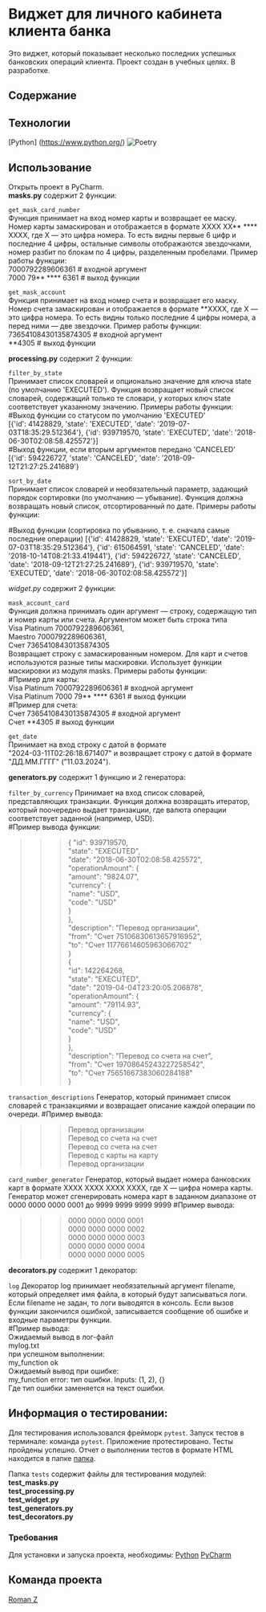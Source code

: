 # Виджет для личного кабинета клиента банка

Это виджет, который показывает несколько 
последних успешных банковских операций клиента.
Проект создан в учебных целях. В разработке.

## Содержание

## Технологии
[Python] (https://www.python.org/)
![Poetry](https://img.shields.io/badge/Poetry-%233B82F6.svg?style=for-the-badge&logo=poetry&logoColor=0B3D8D)

## Использование
Открыть проект в PyCharm.  
**masks.py** содержит 2 функции:

`get_mask_card_number`  
Функция принимает на вход номер карты и возвращает ее маску. Номер карты замаскирован и отображается в формате XXXX XX** **** XXXX, где X — это цифра номера. То есть видны первые 6 цифр и последние 4 цифры, остальные символы отображаются звездочками, номер разбит по блокам по 4 цифры, разделенным пробелами. Пример работы функции:  
7000792289606361        # входной аргумент  
7000 79** **** 6361     # выход функции  

`get_mask_account`  
Функция принимает на вход номер счета и возвращает его маску. Номер счета замаскирован и отображается в формате **XXXX, где X — это цифра номера. То есть видны только последние 4 цифры номера, а перед ними — две звездочки. Пример работы функции:  
73654108430135874305    # входной аргумент  
**4305                  # выход функции  

**processing.py** содержит 2 функции:

`filter_by_state`  
Принимает список словарей и опционально значение для ключа state (по умолчанию 'EXECUTED'). Функция возвращает новый список словарей, содержащий только те словари, у которых ключ state соответствует указанному значению. Примеры работы функции:  
#Выход функции со статусом по умолчанию 'EXECUTED'  
[{'id': 41428829, 'state': 'EXECUTED', 'date': '2019-07-03T18:35:29.512364'}, {'id': 939719570, 'state': 'EXECUTED', 'date': '2018-06-30T02:08:58.425572'}]  
#Выход функции, если вторым аргументов передано 'CANCELED'  
[{'id': 594226727, 'state': 'CANCELED', 'date': '2018-09-12T21:27:25.241689'}  

`sort_by_date`  
Принимает список словарей и необязательный параметр, задающий порядок сортировки (по умолчанию — убывание). Функция должна возвращать новый список, отсортированный по дате. Примеры работы функции:

#Выход функции (сортировка по убыванию, т. е. сначала самые последние операции)
[{'id': 41428829, 'state': 'EXECUTED', 'date': '2019-07-03T18:35:29.512364'}, {'id': 615064591, 'state': 'CANCELED', 'date': '2018-10-14T08:21:33.419441'}, {'id': 594226727, 'state': 'CANCELED', 'date': '2018-09-12T21:27:25.241689'}, {'id': 939719570, 'state': 'EXECUTED', 'date': '2018-06-30T02:08:58.425572'}]

*widget.py* содержит 2 функции:

`mask_account_card`  
Функция должна принимать один аргумент — строку, содержащую тип и номер карты или счета.
Аргументом может быть строка типа  
Visa Platinum 7000792289606361,  
Maestro 7000792289606361,  
Счет 73654108430135874305  
Возвращает строку с замаскированным номером. Для карт и счетов используются разные типы маскировки. 
Использует функции маскировки из модуля masks. Примеры работы функции:  
#Пример для карты:  
Visa Platinum 7000792289606361      # входной аргумент  
Visa Platinum 7000 79** **** 6361   # выход функции  
#Пример для счета:  
Счет 73654108430135874305           # входной аргумент  
Счет **4305                         # выход функции  

`get_date`  
Принимает на вход строку с датой в формате   
"2024-03-11T02:26:18.671407"
и возвращает строку с датой в формате   
"ДД.ММ.ГГГГ" ("11.03.2024").

**generators.py** содержит 1 функцию и 2 генератора:  

`filter_by_currency`
Принимает на вход список словарей, представляющих транзакции.
Функция должна возвращать итератор, который поочередно выдает транзакции, где валюта операции
соответствует заданной (например, USD).  
#Пример вывода функции:
>>> {
          "id": 939719570,  
          "state": "EXECUTED",  
          "date": "2018-06-30T02:08:58.425572",  
          "operationAmount": {  
              "amount": "9824.07",  
              "currency": {  
                  "name": "USD",  
                  "code": "USD"  
              }  
          },  
          "description": "Перевод организации",  
          "from": "Счет 75106830613657916952",  
          "to": "Счет 11776614605963066702"  
      }  
      {  
              "id": 142264268,  
              "state": "EXECUTED",  
              "date": "2019-04-04T23:20:05.206878",  
              "operationAmount": {  
                  "amount": "79114.93",  
                  "currency": {  
                      "name": "USD",  
                      "code": "USD"  
                  }  
              },  
              "description": "Перевод со счета на счет",  
              "from": "Счет 19708645243227258542",  
              "to": "Счет 75651667383060284188"  
       }    


`transaction_descriptions`
Генератор, который принимает список словарей 
с транзакциями и возвращает описание каждой операции по очереди.
#Пример вывода:
>>> Перевод организации  
    Перевод со счета на счет  
    Перевод со счета на счет  
    Перевод с карты на карту  
    Перевод организации

`card_number_generator`
Генератор, который выдает
номера банковских карт в формате XXXX XXXX XXXX XXXX, где
X — цифра номера карты. Генератор может сгенерировать номера карт
в заданном диапазоне от 0000 0000 0000 0001 до 9999 9999 9999 9999
#Пример вывода:
>>> 0000 0000 0000 0001  
    0000 0000 0000 0002  
    0000 0000 0000 0003  
    0000 0000 0000 0004  
    0000 0000 0000 0005  

**decorators.py** содержит 1 декоратор:  

`log`
Декоратор log принимает необязательный аргумент filename, 
который определяет имя файла, в который будут записываться логи.
Если filename не задан, то логи выводятся в консоль. Если вызов функции 
закончился ошибкой, записывается сообщение об ошибке и входные параметры функции.  
#Пример вывода:  
Ожидаемый вывод в лог-файл   
mylog.txt  
при успешном выполнении:  
my_function ok  
Ожидаемый вывод при ошибке:  
my_function error: тип ошибки. Inputs: (1, 2), {}  
Где тип ошибки заменяется на текст ошибки.

## Информация о тестировании:

Для тестирования использовался фрейморк `pytest`.
Запуск тестов в терминале: команда `pytest`.
Приложение протестировано. Тесты пройдены успешно.
Отчет о выполнении тестов в формате HTML находится в папке [папка](htmlcov/index.html).

Папка `tests` содержит файлы для тестирования модулей:  
**test_masks.py**  
**test_processing.py**  
**test_widget.py**  
**test_generators.py**  
**test_decorators.py**


### Требования
Для установки и запуска проекта, необходимы:
[Python](https://www.python.org/)
[PyCharm](https://www.jetbrains.com/pycharm/)

## Команда проекта
[Roman Z](roman-z@inbox.ru)